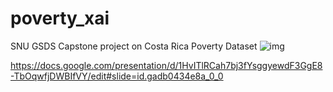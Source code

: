 # poverty_xai
SNU GSDS Capstone project on Costa Rica Poverty Dataset
![img](poverty_xai/intro.png)

https://docs.google.com/presentation/d/1HvITlRCah7bj3fYsggyewdF3GgE8-TbOqwfjDWBIfVY/edit#slide=id.gadb0434e8a_0_0
